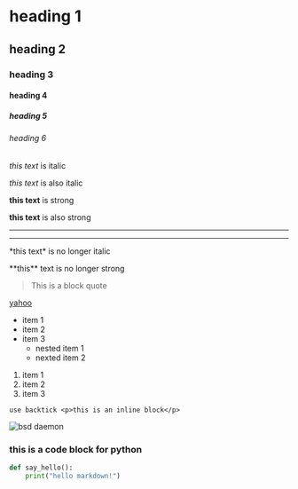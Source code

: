 <!-- headings -->
# heading 1
## heading 2
### heading 3
#### heading 4
##### heading 5
###### heading 6

<!-- italics -->
*this text* is italic

_this text_ is also italic

<!-- strong -->
**this text** is strong

__this text__ is also strong

<!--horizontal rules-->
___
---

<!-- escape special characters -->
\*this text\* is no longer italic

\*\*this\*\* text is no longer strong

<!-- blockquotes -->
> This is a block quote

<!-- link text goes to [], and the url goes to () -->
[yahoo](www.yahoo.com)

<!-- UL -->
* item 1
* item 2
* item 3
    * nested item 1
    * nexted item 2

<!-- OL -->

1. item 1
1. item 2
1. item 3

<!--inline code block-->
`use backtick <p>this is an inline block</p>`

<!--images -->
![bsd daemon](https://www.baldwin.cx/splash/obi_chuck.bmp)


<!-- github markdown-->
### this is a code block for python

```python
def say_hello():
    print("hello markdown!")
```
